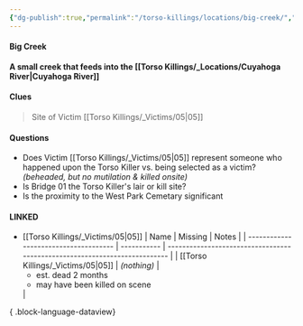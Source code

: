 ```yaml
---
{"dg-publish":true,"permalink":"/torso-killings/locations/big-creek/","tags":["Torso"]}
---
```



#### Big Creek
**A small creek that feeds into the [[Torso Killings/_Locations/Cuyahoga River\|Cuyahoga River]]**

#### Clues
> Site of Victim [[Torso Killings/_Victims/05\|05]]

#### Questions
- Does Victim [[Torso Killings/_Victims/05\|05]] represent someone who happened upon the Torso Killer vs. being selected as a victim?  _(beheaded, but no mutilation & killed onsite)_
- Is Bridge 01 the Torso Killer's lair or kill site?
- Is the proximity to the West Park Cemetary significant

#### LINKED
- [[Torso Killings/_Victims/05\|05]]
| Name                                  | Missing     | Notes                                                                      |
| ------------------------------------- | ----------- | -------------------------------------------------------------------------- |
| [[Torso Killings/_Victims/05\|05]] | _(nothing)_ | <ul><li>est. dead 2 months</li><li>may have been killed on scene</li></ul> |

{ .block-language-dataview}

